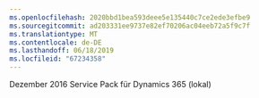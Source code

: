 ```yaml
---
ms.openlocfilehash: 2020bbd1bea593deee5e135440c7ce2ede3efbe9
ms.sourcegitcommit: ad203331ee9737e82ef70206ac04eeb72a5f9c7f
ms.translationtype: MT
ms.contentlocale: de-DE
ms.lasthandoff: 06/18/2019
ms.locfileid: "67234358"
---
```

Dezember 2016 Service Pack für Dynamics 365 (lokal)